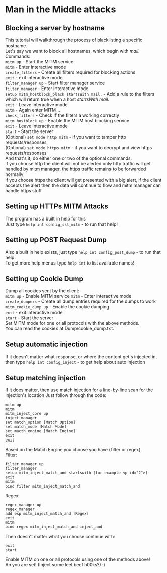 # Man in the Middle attacks
## Blocking a server by hostname  
This tutorial will walkthrough the process of blacklisting a specific hostname.  
Let's say we want to block all hostnames, which begin with *mail.*  
Commands:  
`mitm up` - Start the MITM service  
`mitm` - Enter interactive mode  
`create_filters` - Create all filters required for blocking actions  
`exit` - exit interactive mode  
`filter_manager up` - Start filter manager service  
`filter_manager` - Enter interactive mode  
`setup mitm_hostblock_black startsWith mail.` - Add a rule to the filters which will return true when a host *startsWith* *mail.*  
`exit` - Leave interactive mode  
`mitm` - Again enter MITM...  
`check_filters` - Check if the filters a working correctly  
`mitm_hostblock up` - Enable the MITM host blocking service  
`exit` - Leave interactive mode  
`start` - Start the server  
(Optional) `set mode http mitm` - if you want to tamper http requests/responses  
(Optional) `set mode https mitm` - if you want to decrypt and view https requests/responses  
And that's it, do either one or two of the optional commands.  
if you choose http the client will not be alerted only http traffic will get handled by mitm manager, the https traffic remains to be forwarded normally  
if you choose https the client will get presented with a big alert, if the client accepts the alert then the data will continue to flow and mitm manager can handle https stuff  
## Setting up HTTPs MITM Attacks  
The program has a built in help for this  
Just type `help int config_ssl_mitm` - to run that help!  
## Setting up POST Request Dump  
Also a built in help exists, just type `help int config_post_dump` - to run that help.  
To get more help menus type `help int` to list available names!  
## Setting up Cookie Dump  
Dump all cookies sent by the client:  
`mitm up` - Enable MITM service
`mitm` - Enter interactive mode  
`create_dumpers` - Create all dump entries required for the dumps to work  
`mitm_cookie_dump up` - Enable the cookie dumping  
`exit` - exit interactive mode  
`start` - Start the server  
Set MITM mode for one or all protocols with the above methods.  
You can read the cookies at Dump\cookie_dump.txt.  
## Setup automatic injection  
If it doesn't matter what response, or where the content get's injected in, then type `help int config_inject` - to get help about auto injection  
## Setup matching injection  
If it does matter, then use match injection for a line-by-line scan for the injection's location
Just follow through the code:  
```
mitm up
mitm
mitm_inject_core up
inject_manager
set match_option [Match Option]
set match_mode [Match Mode]
set macth_engine [Match Engine]
exit
exit
```  
Based on the Match Engine you choose you have (filter or regex).  
Filter:  
```
filter_manager up
filter_manager
setup mitm_inject_match_and startswith [for example <p id="2">]
exit
mitm
bind filter mitm_inject_match_and
```  
Regex:  
```
regex_manager up
regex_manager
add exp mitm_inject_match_and [Regex]
exit
mitm
bind regex mitm_inject_match_and inject_and
```  
Then doesn't matter what you choose continue with:  
```
exit
start
```
Enable MITM on one or all protocols using one of the methods above!  
An you are set! (Inject some leet beef h00ks?) :)
